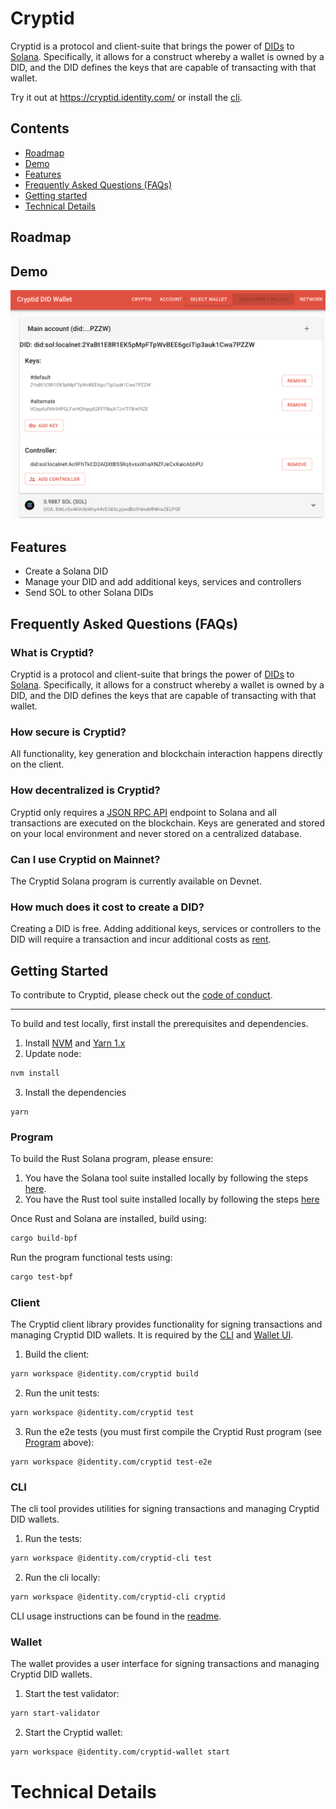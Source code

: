 # Cryptid
Cryptid is a protocol and client-suite that brings the power of [DIDs](https://www.w3.org/TR/did-core/) to
[Solana](https://solana.com). Specifically, it allows for a construct whereby a wallet is owned by a DID, and the DID
defines the keys that are capable of transacting with that wallet.

Try it out at https://cryptid.identity.com/ or install the [cli](./cli/).

## Contents
* [Roadmap](#roadmap)
* [Demo](#demo)
* [Features](#features)  
* [Frequently Asked Questions (FAQs)](#frequently-asked-questions--faqs-)
* [Getting started](#getting-started)
* [Technical Details](#technical-details)

## Roadmap

## Demo
![Placeholder Account Screen](./docs/placeholder.png)

## Features

* Create a Solana DID
* Manage your DID and add additional keys, services and controllers
* Send SOL to other Solana DIDs

## Frequently Asked Questions (FAQs)

### What is Cryptid?
Cryptid is a protocol and client-suite that brings the power of [DIDs](https://www.w3.org/TR/did-core/) to 
[Solana](https://solana.com). Specifically, it allows for a construct whereby a wallet is owned by a DID, and the DID 
defines the keys that are capable of transacting with that wallet.

### How secure is Cryptid?
All functionality, key generation and blockchain interaction happens directly on the client.

### How decentralized is Cryptid?
Cryptid only requires a [JSON RPC API](https://solana-labs.github.io/solana-web3.js/) endpoint to Solana and all
transactions are executed on the blockchain. Keys are generated and stored on your local environment and never stored
on a centralized database.

### Can I use Cryptid on Mainnet?
The Cryptid Solana program is currently available on Devnet.

### How much does it cost to create a DID?
Creating a DID is free. Adding additional keys, services or controllers to the DID will require a transaction and 
incur additional costs as [rent](https://docs.solana.com/developing/programming-model/accounts#rent).

## Getting Started
To contribute to Cryptid, please check out the [code of conduct](./CODE_OF_CONDUCT.md).

---

To build and test locally, first install the prerequisites and dependencies.

1. Install [NVM](https://github.com/nvm-sh/nvm#installing-and-updating) and [Yarn 1.x](https://yarnpkg.com/)
2. Update node:
```sh
nvm install
```
3. Install the dependencies
```
yarn
```

### Program

To build the Rust Solana program, please ensure:
1. You have the Solana tool suite installed locally by following the steps [here](https://docs.solana.com/cli/install-solana-cli-tools).
2. You have the Rust tool suite installed locally by following the steps [here](https://www.rust-lang.org/tools/install)

Once Rust and Solana are installed, build using:
```sh
cargo build-bpf
```

Run the program functional tests using:
```sh
cargo test-bpf
```

### Client

The Cryptid client library provides functionality for signing transactions and managing Cryptid DID wallets. It is 
required by the [CLI](#cli) and [Wallet UI](#wallet-ui).

1. Build the client:
```sh
yarn workspace @identity.com/cryptid build
```

2. Run the unit tests:
```sh
yarn workspace @identity.com/cryptid test
```

3. Run the e2e tests (you must first compile the Cryptid Rust program (see [Program](#program) above):
```shell
yarn workspace @identity.com/cryptid test-e2e
```

### CLI

The cli tool provides utilities for signing transactions and managing Cryptid DID wallets.

1. Run the tests:
```sh
yarn workspace @identity.com/cryptid-cli test
```

2. Run the cli locally:
```sh
yarn workspace @identity.com/cryptid-cli cryptid
```

CLI usage instructions can be found in the [readme](./cli/README.md).

### Wallet

The wallet provides a user interface for signing transactions and managing Cryptid DID wallets.

1. Start the test validator:
```sh
yarn start-validator
```

2. Start the Cryptid wallet:
```sh
yarn workspace @identity.com/cryptid-wallet start
```

# Technical Details
